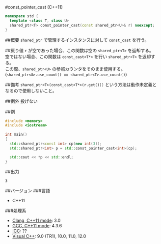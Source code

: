 #const_pointer_cast (C++11)
```cpp
namespace std {
  template <class T, class U>
  shared_ptr<T> const_pointer_cast(const shared_ptr<U>& r) noexcept;
}
```

##概要
`shared_ptr` で管理するインスタンスに対して `const_cast` を行う。 


##戻り値
`r` が空であった場合、この関数は空の `shared_ptr<T>` を返却する。  
空ではない場合、この関数は `const_cast<T*>` を行い `shared_ptr<T>` を返却する。  
この際、`shared_ptr<U>` の参照カウンタをそのまま使用する。(`shared_ptr<U>.use_count() == shared_ptr<T>.use_count()`)  


##備考
`shared_ptr<T>(const_cast<T*>(r.get()))` という方法は動作未定義となるので使用しないこと。


##例外
投げない


##例
```cpp
#include <memory>
#include <iostream>
 
int main()
{
  std::shared_ptr<const int> cp(new int(3));
  std::shared_ptr<int> p = std::const_pointer_cast<int>(cp);

  std::cout << *p << std::endl;
}
```

##出力
```
3
```

##バージョン
###言語
- C++11

###処理系
- [Clang, C++11 mode](/implementation#clang.md): 3.0
- [GCC, C++11 mode](/implementation#gcc.md): 4.3.6
- [ICC](/implementation#icc.md): ??
- [Visual C++](/implementation#visual_cpp.md): 9.0 (TR1), 10.0, 11.0, 12.0

